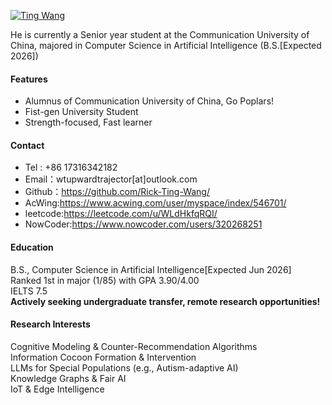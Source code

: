 

[![Ting Wang](https://img.shields.io/badge/tingwang-github-blue?logo=github)](https://github.com/rick-ting-wang)

He is currently a Senior year student at the Communication University of China, majored in Computer Science in Artificial Intelligence (B.S.[Expected 2026])<br>

#### Features
- Alumnus of Communication University of China, Go Poplars!
- Fist-gen University Student
- Strength-focused, Fast learner

#### Contact
- Tel : +86 17316342182
- Email：wtupwardtrajector[at]outlook.com<br>
- Github：https://github.com/Rick-Ting-Wang/<br>
- AcWing:https://www.acwing.com/user/myspace/index/546701/<br>
- leetcode:https://leetcode.com/u/WLdHkfqRQI/<br>
- NowCoder:https://www.nowcoder.com/users/320268251<br>

#### Education
B.S., Computer Science in Artificial Intelligence[Expected Jun 2026]<br>
Ranked 1st in major (1/85) with GPA 3.90/4.00<br>
IELTS 7.5<br>
**Actively seeking undergraduate transfer, remote research opportunities!**<br>

#### Research Interests
Cognitive Modeling & Counter-Recommendation Algorithms<br>
Information Cocoon Formation & Intervention<br>
LLMs for Special Populations (e.g., Autism-adaptive AI)<br>
Knowledge Graphs & Fair AI<br>
IoT & Edge Intelligence<br>


